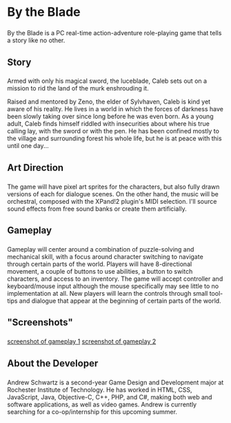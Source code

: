 # By the Blade
###
By the Blade is a PC real-time action-adventure role-playing game that tells a story like no other.

## Story
###
Armed with only his magical sword, the luceblade, Caleb sets out on a mission to rid the land of the murk enshrouding it.

Raised and mentored by Zeno, the elder of Sylvhaven, Caleb is kind yet aware of his reality. He lives in a world in which the forces of darkness have been slowly taking over since long before he was even born. As a young adult, Caleb finds himself riddled with insecurities about where his true calling lay, with the sword or with the pen. He has been confined mostly to the village and surrounding forest his whole life, but he is at peace with this until one day...

## Art Direction
###
The game will have pixel art sprites for the characters, but also fully drawn versions of each for dialogue scenes. On the other hand, the music will be orchestral, composed with the XPand!2 plugin's MIDI selection. I'll source sound effects from free sound banks or create them artificially.

## Gameplay
###
Gameplay will center around a combination of puzzle-solving and mechanical skill, with a focus around character switching to navigate through certain parts of the world. Players will have 8-directional movement, a couple of buttons to use abilities, a button to switch characters, and access to an inventory. The game will accept controller and keyboard/mouse input although the mouse specifically may see little to no implementation at all. New players will learn the controls through small tool-tips and dialogue that appear at the beginning of certain parts of the world.

## "Screenshots"
###
[screenshot of gameplay 1](https://raw.githubusercontent.com/aeschwartz/IGME-230/master/capture.png)
[screenshot of gameplay 2](https://raw.githubusercontent.com/aeschwartz/IGME-230/master/capture2.png)

## About the Developer
###
Andrew Schwartz is a second-year Game Design and Development major at Rochester Institute of Technology. He has worked in HTML, CSS, JavaScript, Java, Objective-C, C++, PHP, and C#, making both web and software applications, as well as video games. Andrew is currently searching for a co-op/internship for this upcoming summer.
